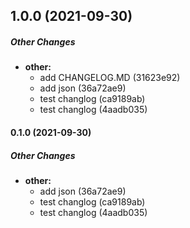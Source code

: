 ## 1.0.0 (2021-09-30)

##### Other Changes

* **other:**
  *  add CHANGELOG.MD (31623e92)
  *  add json (36a72ae9)
  *  test changlog (ca9189ab)
  *  test changlog (4aadb035)

#### 0.1.0 (2021-09-30)

##### Other Changes

* **other:**
  *  add json (36a72ae9)
  *  test changlog (ca9189ab)
  *  test changlog (4aadb035)

